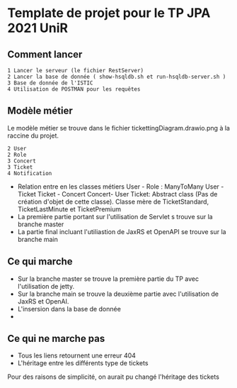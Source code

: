 # Template de projet pour le TP JPA 2021 UniR
## Comment lancer
    1 Lancer le serveur (le fichier RestServer)
    2 Lancer la base de donnée ( show-hsqldb.sh et run-hsqldb-server.sh )
    3 Base de donnée de l'ISTIC
    4 Utilisation de POSTMAN pour les requêtes
## Modèle métier
Le modèle métier se trouve dans le fichier tickettingDiagram.drawio.png à la raccine du projet. 

    2 User
    2 Role
    3 Concert
    3 Ticket
    4 Notification

-   Relation entre en les classes métiers 
User - Role : ManyToMany
User - Ticket
Ticket - Concert
Concert- User
Ticket: Abstract class (Pas de création d'objet de cette classe). Classe mère de TicketStandard, TicketLastMinute et TicketPremium
- La première partie portant sur l'utilisation de Servlet s trouve sur la branche master
- La partie final incluant l'utiliastion de JaxRS et OpenAPI se trouve sur la branche main

## Ce qui marche
- Sur la branche master se trouve la première partie du TP avec l'utilisation de jetty. 
- Sur la branche main se trouve la deuxième partie avec l'utilisation de JaxRS et OpenAI.
- L'insersion dans la base de donnée
- 

## Ce qui ne marche pas
- Tous les liens retournent une erreur 404
- L'héritage entre les différents type de tickets


Pour des raisons de simplicité, on aurait pu changé l'héritage des tickets
